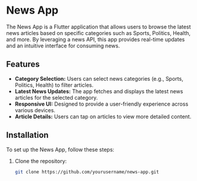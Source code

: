 # News App

The News App is a Flutter application that allows users to browse the latest news articles based on specific categories such as Sports, Politics, Health, and more. By leveraging a news API, this app provides real-time updates and an intuitive interface for consuming news.



## Features

- **Category Selection:** Users can select news categories (e.g., Sports, Politics, Health) to filter articles.
- **Latest News Updates:** The app fetches and displays the latest news articles for the selected category.
- **Responsive UI:** Designed to provide a user-friendly experience across various devices.
- **Article Details:** Users can tap on articles to view more detailed content.

## Installation

To set up the News App, follow these steps:

1. Clone the repository:
   ```bash
   git clone https://github.com/yourusername/news-app.git
